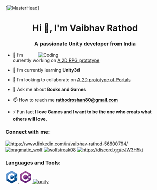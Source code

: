 [![MasterHead]([https://gfycat.com/absoluteantiquedesertpupfish](https://gfycat.com/absoluteantiquedesertpupfish))]
<h1 align="center">Hi 👋, I'm Vaibhav Rathod</h1>
<h3 align="center">A passionate Unity developer from India</h3>
<img align="right" alt="Coding" width="400" src="[https://media.giphy.com/media/y0NFayaBeiWEU/giphy.gif](https://media.giphy.com/media/y0NFayaBeiWEU/giphy.gif)">


- 🔭 I’m currently working on [A 2D RPG prototype](https://github.com/Wolfstreak25/MAT2-ActionRPG-)

- 🌱 I’m currently learning **Unity3d**

- 👯 I’m looking to collaborate on [A 2D prototype of Portals](https://github.com/Wolfstreak25/TestProject)

- 💬 Ask me about **Books and Games**

- 📫 How to reach me **rathodroshan80@gmail.com**

- ⚡ Fun fact **I love Games and I want to be the one who creats what others will love.**

<h3 align="left">Connect with me:</h3>
<p align="left">
<a href="https://linkedin.com/in/https://www.linkedin.com/in/vaibhav-rathod-56600794/" target="blank"><img align="center" src="https://raw.githubusercontent.com/rahuldkjain/github-profile-readme-generator/master/src/images/icons/Social/linked-in-alt.svg" alt="https://www.linkedin.com/in/vaibhav-rathod-56600794/" height="30" width="40" /></a>
<a href="https://instagram.com/pragmatic_wolf" target="blank"><img align="center" src="https://raw.githubusercontent.com/rahuldkjain/github-profile-readme-generator/master/src/images/icons/Social/instagram.svg" alt="pragmatic_wolf" height="30" width="40" /></a>
<a href="https://www.youtube.com/c/wolfstreak08" target="blank"><img align="center" src="https://raw.githubusercontent.com/rahuldkjain/github-profile-readme-generator/master/src/images/icons/Social/youtube.svg" alt="wolfstreak08" height="30" width="40" /></a>
<a href="https://discord.gg/https://discord.gg/eJW3H5kj" target="blank"><img align="center" src="https://raw.githubusercontent.com/rahuldkjain/github-profile-readme-generator/master/src/images/icons/Social/discord.svg" alt="https://discord.gg/eJW3H5kj" height="30" width="40" /></a>
</p>

<h3 align="left">Languages and Tools:</h3>
<p align="left"> <a href="https://www.w3schools.com/cpp/" target="_blank" rel="noreferrer"> <img src="https://raw.githubusercontent.com/devicons/devicon/master/icons/cplusplus/cplusplus-original.svg" alt="cplusplus" width="40" height="40"/> </a> <a href="https://www.w3schools.com/cs/" target="_blank" rel="noreferrer"> <img src="https://raw.githubusercontent.com/devicons/devicon/master/icons/csharp/csharp-original.svg" alt="csharp" width="40" height="40"/> </a> <a href="https://unity.com/" target="_blank" rel="noreferrer"> <img src="https://www.vectorlogo.zone/logos/unity3d/unity3d-icon.svg" alt="unity" width="40" height="40"/> </a> </p>
